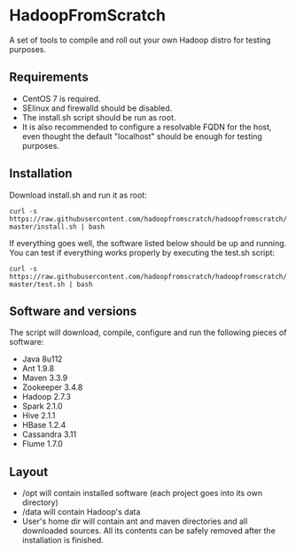 # HadoopFromScratch

A set of tools to compile and roll out your own Hadoop distro for testing purposes.

## Requirements

- CentOS 7 is required.
- SElinux and firewalld should be disabled.
- The install.sh script should be run as root.
- It is also recommended to configure a resolvable FQDN for the host, even thought the default "localhost" should be enough for testing purposes.


## Installation

Download install.sh and run it as root:

```curl -s https://raw.githubusercontent.com/hadoopfromscratch/hadoopfromscratch/master/install.sh | bash```

If everything goes well, the software listed below should be up and running. You can test if everything works properly by executing the test.sh script:

```curl -s https://raw.githubusercontent.com/hadoopfromscratch/hadoopfromscratch/master/test.sh | bash```

## Software and versions

The script will download, compile, configure and run the following pieces of software:

- Java 8u112
- Ant 1.9.8
- Maven 3.3.9
- Zookeeper 3.4.8
- Hadoop 2.7.3
- Spark 2.1.0
- Hive 2.1.1
- HBase 1.2.4
- Cassandra 3.11
- Flume 1.7.0

## Layout

- /opt will contain installed software (each project goes into its own directory)
- /data will contain Hadoop's data
- User's home dir will contain ant and maven directories and all downloaded sources. All its contents can be safely removed after the installation is finished.
